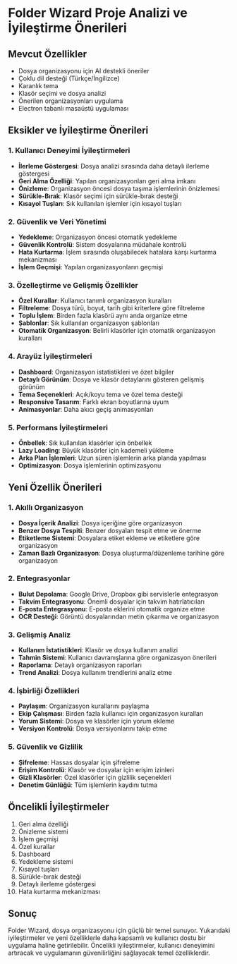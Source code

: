 # Folder Wizard Proje Analizi ve İyileştirme Önerileri

## Mevcut Özellikler

-   Dosya organizasyonu için AI destekli öneriler
-   Çoklu dil desteği (Türkçe/İngilizce)
-   Karanlık tema
-   Klasör seçimi ve dosya analizi
-   Önerilen organizasyonları uygulama
-   Electron tabanlı masaüstü uygulaması

## Eksikler ve İyileştirme Önerileri

### 1. Kullanıcı Deneyimi İyileştirmeleri

-   **İlerleme Göstergesi**: Dosya analizi sırasında daha detaylı ilerleme göstergesi
-   **Geri Alma Özelliği**: Yapılan organizasyonları geri alma imkanı
-   **Önizleme**: Organizasyon öncesi dosya taşıma işlemlerinin önizlemesi
-   **Sürükle-Bırak**: Klasör seçimi için sürükle-bırak desteği
-   **Kısayol Tuşları**: Sık kullanılan işlemler için kısayol tuşları

### 2. Güvenlik ve Veri Yönetimi

-   **Yedekleme**: Organizasyon öncesi otomatik yedekleme
-   **Güvenlik Kontrolü**: Sistem dosyalarına müdahale kontrolü
-   **Hata Kurtarma**: İşlem sırasında oluşabilecek hatalara karşı kurtarma mekanizması
-   **İşlem Geçmişi**: Yapılan organizasyonların geçmişi

### 3. Özelleştirme ve Gelişmiş Özellikler

-   **Özel Kurallar**: Kullanıcı tanımlı organizasyon kuralları
-   **Filtreleme**: Dosya türü, boyut, tarih gibi kriterlere göre filtreleme
-   **Toplu İşlem**: Birden fazla klasörü aynı anda organize etme
-   **Şablonlar**: Sık kullanılan organizasyon şablonları
-   **Otomatik Organizasyon**: Belirli klasörler için otomatik organizasyon kuralları

### 4. Arayüz İyileştirmeleri

-   **Dashboard**: Organizasyon istatistikleri ve özet bilgiler
-   **Detaylı Görünüm**: Dosya ve klasör detaylarını gösteren gelişmiş görünüm
-   **Tema Seçenekleri**: Açık/koyu tema ve özel tema desteği
-   **Responsive Tasarım**: Farklı ekran boyutlarına uyum
-   **Animasyonlar**: Daha akıcı geçiş animasyonları

### 5. Performans İyileştirmeleri

-   **Önbellek**: Sık kullanılan klasörler için önbellek
-   **Lazy Loading**: Büyük klasörler için kademeli yükleme
-   **Arka Plan İşlemleri**: Uzun süren işlemlerin arka planda yapılması
-   **Optimizasyon**: Dosya işlemlerinin optimizasyonu

## Yeni Özellik Önerileri

### 1. Akıllı Organizasyon

-   **Dosya İçerik Analizi**: Dosya içeriğine göre organizasyon
-   **Benzer Dosya Tespiti**: Benzer dosyaları tespit etme ve önerme
-   **Etiketleme Sistemi**: Dosyalara etiket ekleme ve etiketlere göre organizasyon
-   **Zaman Bazlı Organizasyon**: Dosya oluşturma/düzenleme tarihine göre organizasyon

### 2. Entegrasyonlar

-   **Bulut Depolama**: Google Drive, Dropbox gibi servislerle entegrasyon
-   **Takvim Entegrasyonu**: Önemli dosyalar için takvim hatırlatıcıları
-   **E-posta Entegrasyonu**: E-posta eklerini otomatik organize etme
-   **OCR Desteği**: Görüntü dosyalarından metin çıkarma ve organizasyon

### 3. Gelişmiş Analiz

-   **Kullanım İstatistikleri**: Klasör ve dosya kullanım analizi
-   **Tahmin Sistemi**: Kullanıcı davranışlarına göre organizasyon önerileri
-   **Raporlama**: Detaylı organizasyon raporları
-   **Trend Analizi**: Dosya kullanım trendlerini analiz etme

### 4. İşbirliği Özellikleri

-   **Paylaşım**: Organizasyon kurallarını paylaşma
-   **Ekip Çalışması**: Birden fazla kullanıcı için organizasyon kuralları
-   **Yorum Sistemi**: Dosya ve klasörler için yorum ekleme
-   **Versiyon Kontrolü**: Dosya versiyonlarını takip etme

### 5. Güvenlik ve Gizlilik

-   **Şifreleme**: Hassas dosyalar için şifreleme
-   **Erişim Kontrolü**: Klasör ve dosyalar için erişim izinleri
-   **Gizli Klasörler**: Özel klasörler için gizlilik seçenekleri
-   **Denetim Günlüğü**: Tüm işlemlerin kaydını tutma

## Öncelikli İyileştirmeler

1. Geri alma özelliği
2. Önizleme sistemi
3. İşlem geçmişi
4. Özel kurallar
5. Dashboard
6. Yedekleme sistemi
7. Kısayol tuşları
8. Sürükle-bırak desteği
9. Detaylı ilerleme göstergesi
10. Hata kurtarma mekanizması

## Sonuç

Folder Wizard, dosya organizasyonu için güçlü bir temel sunuyor. Yukarıdaki iyileştirmeler ve yeni özelliklerle daha kapsamlı ve kullanıcı dostu bir uygulama haline getirilebilir. Öncelikli iyileştirmeler, kullanıcı deneyimini artıracak ve uygulamanın güvenilirliğini sağlayacak temel özelliklerdir.
